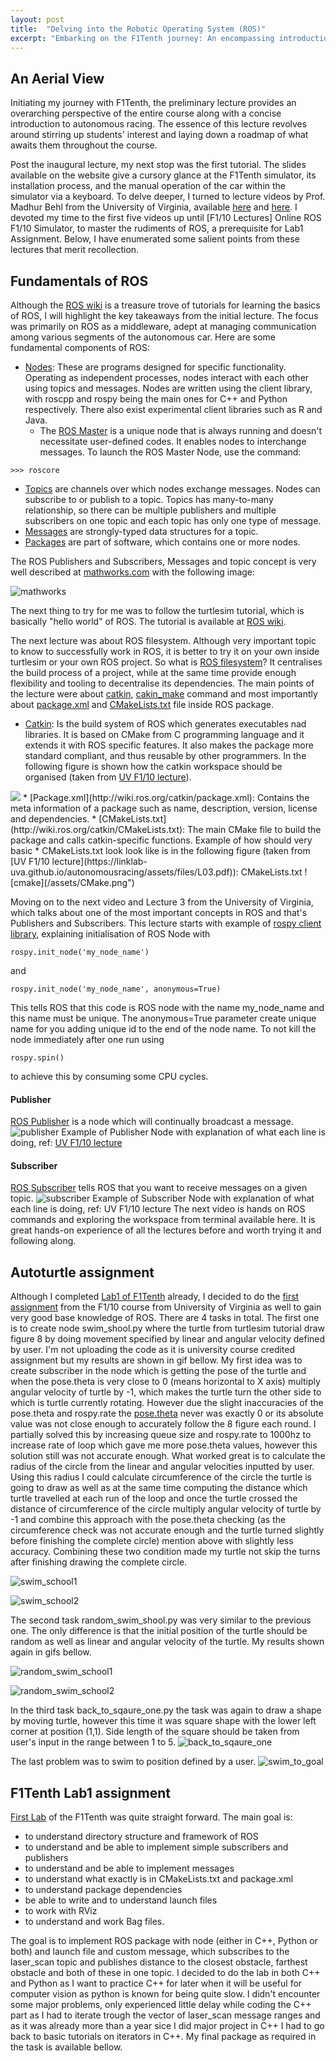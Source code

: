 ```yaml
---
layout: post
title:  "Delving into the Robotic Operating System (ROS)"
excerpt: "Embarking on the F1Tenth journey: An encompassing introduction to ROS."
---
```


## An Aerial View

Initiating my journey with F1Tenth, the preliminary lecture provides an overarching perspective of the entire course along with a concise introduction to autonomous racing. The essence of this lecture revolves around stirring up students' interest and laying down a roadmap of what awaits them throughout the course.

Post the inaugural lecture, my next stop was the first tutorial. The slides available on the website give a cursory glance at the F1Tenth simulator, its installation process, and the manual operation of the car within the simulator via a keyboard. To delve deeper, I turned to lecture videos by Prof. Madhur Behl from the University of Virginia, available [here](https://www.youtube.com/playlist?list=PL868twsx7OjddCq3az74hu6pVsuJJzXvP) and [here](https://linklab-uva.github.io/autonomousracing/). I devoted my time to the first five videos up until [F1/10 Lectures] Online ROS F1/10 Simulator, to master the rudiments of ROS, a prerequisite for Lab1 Assignment. Below, I have enumerated some salient points from these lectures that merit recollection.

## Fundamentals of ROS

Although the [ROS wiki](http://wiki.ros.org/) is a treasure trove of tutorials for learning the basics of ROS, I will highlight the key takeaways from the initial lecture. The focus was primarily on ROS as a middleware, adept at managing communication among various segments of the autonomous car. Here are some fundamental components of ROS:

* [Nodes](http://wiki.ros.org/Nodes): These are programs designed for specific functionality. Operating as independent processes, nodes interact with each other using topics and messages. Nodes are written using the client library, with roscpp and rospy being the main ones for C++ and Python respectively. There also exist experimental client libraries such as R and Java.
  * The [ROS Master](http://wiki.ros.org/Master) is a unique node that is always running and doesn't necessitate user-defined codes. It enables nodes to interchange messages. To launch the ROS Master Node, use the command:

```shell
>>> roscore
```

* [Topics](http://wiki.ros.org/Topics) are channels over which nodes exchange messages. Nodes can subscribe to or publish to a topic. Topics has many-to-many relationship, so there can be multiple publishers and multiple subscribers on one topic and each topic has only one type of message.
* [Messages](http://wiki.ros.org/Messages) are strongly-typed data structures for a topic.
* [Packages](http://wiki.ros.org/Packages) are part of software, which contains one or more nodes.

The ROS Publishers and Subscribers, Messages and topic concept is very well described at [mathworks.com](https://www.mathworks.com/help/ros/ug/exchange-data-with-ros-publishers-and-subscribers.html) with the following image:

![mathworks](https://www.mathworks.com/help/examples/ros/win64/ExchangeDataWithROSPublishersAndSubscribersExample_01.png)


The next thing to try for me was to follow the turtlesim tutorial, which is basically "hello world" of ROS. The tutorial is available at [ROS wiki](http://wiki.ros.org/turtlesim/Tutorials).

The next lecture was about ROS filesystem. Although very important topic to know to successfully work in ROS, it is better to try it on your own inside turtlesim or your own ROS project. So what is [ROS filesystem](http://wiki.ros.org/ROS/Tutorials/NavigatingTheFilesystem)? It centralises the build process of a project, while at the same time provide enough flexibility and tooling to decentralise its dependencies. The main points of the lecture were about [catkin](http://wiki.ros.org/catkin), [cakin_make](http://wiki.ros.org/catkin/commands/catkin_make) command and most importantly about [package.xml](http://wiki.ros.org/catkin/package.xml) and [CMakeLists.txt](http://wiki.ros.org/catkin/CMakeLists.txt) file inside ROS package.

* [Catkin](http://wiki.ros.org/catkin): Is the build system of ROS which generates executables nad libraries. It is based on CMake from C programming language and it extends it with ROS specific features. It also makes the package more standard compliant, and thus reusable by other programmers. In the following figure is shown how the catkin workspace should be organised (taken from [UV F1/10 lecture](https://linklab-uva.github.io/autonomousracing/assets/files/L03.pdf)).
<img src="/assets/catkin_ws.png">
* [Package.xml](http://wiki.ros.org/catkin/package.xml): Contains the meta information of a package such as name, description, version, license and dependencies.
* [CMakeLists.txt](http://wiki.ros.org/catkin/CMakeLists.txt): The main CMake file to build the package and calls catkin-specific functions. Example of how should very basic  * CMakeLists.txt look look like is in the following figure (taken from [UV F1/10 lecture](https://linklab-uva.github.io/autonomousracing/assets/files/L03.pdf)):
CMakeLists.txt
![cmake](/assets/CMake.png")


Moving on to the next video and Lecture 3 from the University of Virginia, which talks about one of the most important concepts in ROS and that's Publishers and Subscribers. This lecture starts with example of <a href="http://wiki.ros.org/rospy">rospy client library</a>, explaining initialisation of ROS Node with

```shell
rospy.init_node('my_node_name')
```

and

```shell
rospy.init_node('my_node_name', anonymous=True)
```

This tells ROS that this code is ROS node with the name my_node_name and this name must be unique. The anonymous=True parameter create unique name for you adding unique id to the end of the node name. To not kill the node immediately after one run using
```shell
rospy.spin()
```
to achieve this by consuming some CPU cycles.


#### Publisher
[ROS Publisher](http://wiki.ros.org/ROS/Tutorials/WritingPublisherSubscriber%28c%2B%2B%29) is a node which will continually broadcast a message.
![publisher](/assets/publisher.png)
Example of Publisher Node with explanation of what each line is doing, ref: [UV F1/10 lecture](https://linklab-uva.github.io/autonomousracing/assets/files/L04-compressed.pdf)


#### Subscriber
[ROS Subscriber](http://wiki.ros.org/ROS/Tutorials/WritingPublisherSubscriber%28c%2B%2B%29) tells ROS that you want to receive messages on a given topic.
![subscriber](/assets/subscriber.png)
Example of Subscriber Node with explanation of what each line is doing, ref: UV F1/10 lecture
The next video is hands on ROS commands and exploring the workspace from terminal available here. It is great hands-on experience of all the lectures before and worth trying it and following along.

## Autoturtle assignment

Although I completed [Lab1 of F1Tenth](https://f1tenth-coursekit.readthedocs.io/en/stable/assignments/labs/lab1.html#lab-1-introduction-to-ros) already, I decided to do the [first assignment](https://linklab-uva.github.io/autonomousracing/assets/files/A01.pdf) from the F1/10 course from University of Virginia as well to gain very good base knowledge of ROS. There are 4 tasks in total. The first one is to create node swim_shool.py where the turtle from turtlesim tutorial draw figure 8 by doing movement specified by linear and angular velocity defined by user. I'm not uploading the code as it is university course credited assignment but my results are shown in gif bellow. My first idea was to create subscriber in the node which is getting the pose of the turtle and when the pose.theta is very close to 0 (means horizontal to X axis) multiply angular velocity of turtle by -1, which makes the turtle turn the other side to which is turtle currently rotating. However due the slight inaccuracies of the pose.theta and rospy.rate the [pose.theta](http://docs.ros.org/en/melodic/api/turtlesim/html/msg/Pose.html) never was exactly 0 or its absolute value was not close enough to accurately follow the 8 figure each round. I partially solved this by increasing queue size and rospy.rate to 1000hz to increase rate of loop which gave me more pose.theta values, however this solution still was not accurate enough. What worked great is to calculate the radius of the circle from the linear and angular velocities inputted by user. Using this radius I could calculate circumference of the circle the turtle is going to draw as well as at the same time computing the distance which turtle travelled at each run of the loop and once the turtle crossed the distance of circumference of the circle multiply angular velocity of turtle by -1 and combine this approach with the pose.theta checking (as the circumference check was not accurate enough and the turtle turned slightly before finishing the complete circle) mention above with slightly less accuracy. Combining these two condition made my turtle not skip the turns after finishing drawing the complete circle.

![swim_school1](/assets/swim_school1.gif)

![swim_school2](/assets/swim_school2.gif)

The second task random_swim_shool.py was very similar to the previous one. The only difference is that the initial position of the turtle should be random as well as linear and angular velocity of the turtle. My results shown again in gifs bellow.

![random_swim_school1](/assets/random_swim_school1.gif)

![random_swim_school2](/assets/random_swim_school2.gif)

In the third task back_to_sqaure_one.py the task was again to draw a shape by moving turtle, however this time it was square shape with the lower left corner at position (1,1). Side length of the square should be taken from user's input in the range between 1 to 5.
![back_to_sqaure_one](/assets/back_to_sqaure_one.gif)

The last problem was to swim to position defined by a user.
![swim_to_goal](/assets/swim_to_goal.gif)


## F1Tenth Lab1 assignment

[First Lab](https://f1tenth-coursekit.readthedocs.io/en/stable/assignments/labs/lab1.html#lab-1-introduction-to-ros) of the F1Tenth was quite straight forward. The main goal is:
* to understand directory structure and framework of ROS
* to understand and be able to implement simple subscribers and publishers
* to understand and be able to implement messages
* to understand what exactly is in CMakeLists.txt and package.xml
* to understand package dependencies
* be able to write and to understand launch files
* to work with RViz
* to understand and work Bag files.

The goal is to implement ROS package with node (either in C++, Python or both) and launch file and custom message, which subscribes to the laser_scan topic and publishes distance to the closest obstacle, farthest obstacle and both of these in one topic. I decided to do the lab in both C++ and Python as I want to practice C++ for later when it will be useful for computer vision as python is known for being quite slow. I didn't encounter some major problems, only experienced little delay while coding the C++ part as I had to iterate trough the vector of laser_scan message ranges and as it was already more than a year sice I did major project in C++ I had to go back to basic tutorials on iterators in C++. My final package as required in the task is available bellow.
